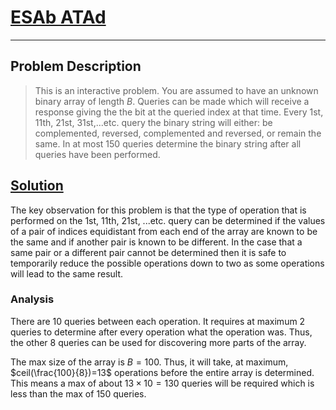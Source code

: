 [_metadata_:tags]:- "Google_Code_Jam bitwise_manipulation constructive"

# [ESAb ATAd](https://codingcompetitions.withgoogle.com/codejam/round/000000000019fd27/0000000000209a9e)

---

## Problem Description
> This is an interactive problem. You are assumed to have an unknown binary array of length $B$. Queries can be made which will receive a response giving the the bit at the queried index at that time. Every 1st, 11th, 21st, 31st,...etc. query the binary string will either: be complemented, reversed, complemented and reversed, or remain the same. In at most 150 queries determine the binary string after all queries have been performed.

## [Solution](%PUBLIC_URL%/solutions/esabatad.cpp)
The key observation for this problem is that the type of operation that is performed on the 1st, 11th, 21st, ...etc. query can be determined if the values of a pair of indices equidistant from each end of the array are known to be the same and if another pair is known to be different. In the case that a same pair or a different pair cannot be determined then it is safe to temporarily reduce the possible operations down to two as some operations will lead to the same result.

### Analysis
There are 10 queries between each operation. It requires at maximum 2 queries to determine after every operation what the operation was. Thus, the other 8 queries can be used for discovering more parts of the array.

The max size of the array is $B=100$. Thus, it will take, at maximum, $ceil(\frac{100}{8})=13$ operations before the entire array is determined. This means a max of about $13 \times 10 = 130$ queries will be required which is less than the max of 150 queries.